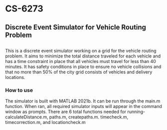 # CS-6273

<h2> Discrete Event Simulator for Vehicle Routing Problem <h2></h2>

This is a discrete event simulator working on a grid for the vehicle routing problem. It aims to minimize the total distance traveled for each vehicle and has a time constraint in place that all vehicles must travel for less than 40 minutes. It has safety conditions in place to ensure no vehicle collisions and that no more than 50% of the city grid consists of vehicles and delivery locations.

<h3>How to use</h3>
The simulator is built with MATLAB 2021b. It can be run through the main.m function. When ran, all required simulator inputs will appear in the command window as prompts. There are 6 total functions needed for running- calculateDistance.m, paths.m, createpaths.m. timecheck.m, timecorrection.m, and locationcheck.m

